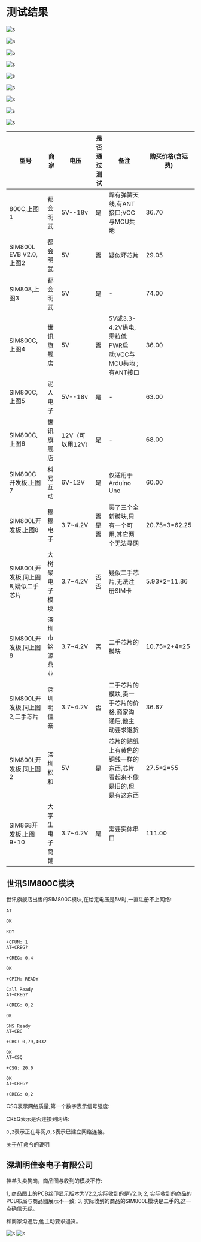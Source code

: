 # 测试结果

![s](s/001.png)

![s](s/002.png)

![s](s/003.png)

![s](s/004.png)

![s](s/005.png)

![s](s/006.png)

![s](s/007.png)

![s](s/008.png)


![s](s/009.png)

| 型号                               | 商家           | 电压             | 是否通过测试 | 备注                                                                 | 购买价格(含运费) |
| ---------------------------------- | -------------- | ---------------- | ------------ | -------------------------------------------------------------------- | ---------------- |
| 800C,上图1                         | 都会明武       | 5V--18v          | 是           | 焊有弹簧天线,有ANT接口;VCC与MCU共地                                  | 36.70            |
| SIM800L EVB V2.0,上图2             | 都会明武       | 5V               | 否           | 疑似坏芯片                                                           | 29.05            |
| SIM808,上图3                       | 都会明武       | 5V               | 是           | -                                                                    | 74.00            |
| SIM800C,上图4                      | 世讯旗舰店     | 5V               | 否           | 5V或3.3-4.2V供电,需拉低PWR启动;VCC与MCU共地 ;有ANT接口               | 36.00            |
| SIM800C,上图5                      | 泥人电子       | 5V--18v          | 是           | -                                                                    | 63.00            |
| SIM800C,上图6                      | 世讯旗舰店     | 12V（可以用12V） | 是           | -                                                                    | 68.00            |
| SIM800C开发板,上图7                | 科易互动       | 6V-12V           | 是           | 仅适用于Arduino Uno                                                  | 60.00            |
| SIM800L开发板,上图8                | 穆穆电子       | 3.7~4.2V         | 否是否       | 买了三个全新模块,只有一个可用,其它两个无法寻网                       | 20.75*3=62.25    |
| SIM800L开发板,同上图8,疑似二手芯片 | 大树聚电子模块 | 3.7~4.2V         | 否否         | 疑似二手芯片,无法注册SIM卡                                           | 5.93*2=11.86     |
| SIM800L开发板,同上图8              | 深圳市铭源鼎业 | 3.7~4.2V         | 否           | 二手芯片的模块                                                       | 10.75*2+4=25     |
| SIM800L开发板,同上图2,二手芯片     | 深圳明佳泰     | 3.7~4.2V         | 否           | 二手芯片的模块,卖一手芯片的价格,商家沟通后,他主动要求退货            | 36.67            |
| SIM800L开发板,同上图2              | 深圳松和       | 5V               | 是           | 芯片的贴纸上有黄色的铜线一样的东西,芯片看起来不像是旧的,但是有这东西 | 27.5*2=55        |
| SIM868开发板,上图9-10              | 大学生电子商铺 | 3.7~4.2V         | 是           | 需要实体串口                                                         | 111.00           |


## 世讯SIM800C模块

世讯旗舰店出售的SIM800C模块,在给定电压是5V时,一直注册不上网络:

```
AT

OK

RDY

+CFUN: 1
AT+CREG?

+CREG: 0,4

OK

+CPIN: READY

Call Ready
AT+CREG?

+CREG: 0,2

OK

SMS Ready
AT+CBC

+CBC: 0,79,4032

OK
AT+CSQ

+CSQ: 20,0

OK
AT+CREG?

+CREG: 0,2

```

CSQ表示网络质量,第一个数字表示信号强度:


CREG表示是否连接到网络:

`0,2`表示正在寻网,`0,5`表示已建立网络连接。

[关于AT命令的说明](https://seeeddoc.github.io/AT_Command_Tester/)


## 深圳明佳泰电子有限公司

挂羊头卖狗肉，商品图与收到的模块不符:

1, 商品图上的PCB丝印显示版本为V2.2,实际收到的是V2.0;
2, 实际收到的商品的PCB布局与商品图展示不一致;
3, 实际收到的商品的SIM800L模块是二手的,这一点确信无疑。

和商家沟通后,他主动要求退货。

![s](s/010.png)
![s](s/011.png)
